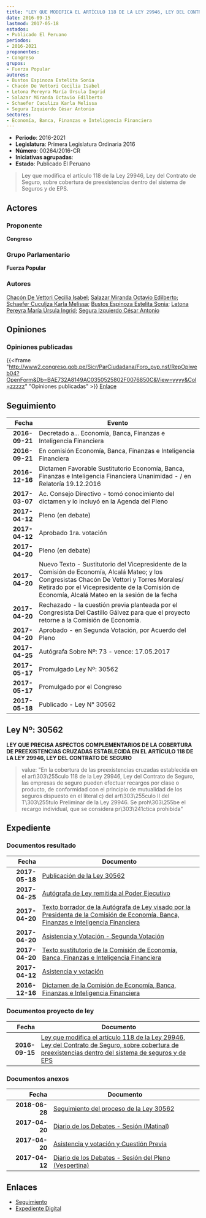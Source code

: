 ```yaml
---
title: "LEY QUE MODIFICA EL ARTÍCULO 118 DE LA LEY 29946, LEY DEL CONTRATO DE SEGUR"
date: 2016-09-15
lastmod: 2017-05-18
estados:
- Publicado El Peruano
periodos:
- 2016-2021
proponentes:
- Congreso
grupos:
- Fuerza Popular
autores:
- Bustos Espinoza Estelita Sonia
- Chacón De Vettori Cecilia Isabel
- Letona Pereyra María Úrsula Ingrid
- Salazar Miranda Octavio Edilberto
- Schaefer Cuculiza Karla Melissa
- Segura Izquierdo César Antonio
sectores:
- Economía, Banca, Finanzas e Inteligencia Financiera
---
```

- **Periodo**: 2016-2021
- **Legislatura**: Primera Legislatura Ordinaria 2016
- **Número**: 00264/2016-CR
- **Iniciativas agrupadas**: 
- **Estado**: Publicado El Peruano

> Ley que modifica el artículo 118 de la Ley 29946, Ley del Contrato de Seguro, sobre cobertura de preexistencias dentro del sistema de Seguros y de EPS.


## Actores

### Proponente

**Congreso**

### Grupo Parlamentario

**Fuerza Popular**

### Autores

[Chacón De Vettori Cecilia Isabel](mailto:mailto:cchacon@congreso.gob.pe); [Salazar Miranda Octavio Edilberto](mailto:mailto:osalazar@congreso.gob.pe); [Schaefer Cuculiza Karla Melissa](mailto:mailto:kschaefer@congreso.gob.pe); [Bustos Espinoza Estelita Sonia](mailto:mailto:ebustos@congreso.gob.pe); [Letona Pereyra María Úrsula Ingrid](mailto:mailto:mletona@congreso.gob.pe); [Segura Izquierdo César Antonio](mailto:mailto:csegura@congreso.gob.pe)

## Opiniones

### Opiniones publicadas

{{<iframe "http://www2.congreso.gob.pe/Sicr/ParCiudadana/Foro_pvp.nsf/RepOpiweb04?OpenForm&Db=BAE732A8149AC0350525802F0076850C&View=yyyy&Col=zzzzz" "Opiniones publicadas" >}}
[Enlace](http://www2.congreso.gob.pe/Sicr/ParCiudadana/Foro_pvp.nsf/RepOpiweb04?OpenForm&Db=BAE732A8149AC0350525802F0076850C&View=yyyy&Col=zzzzz)


## Seguimiento

| Fecha | Evento |
|------:|--------|
| **2016-09-21** | Decretado a... Economía, Banca, Finanzas e Inteligencia Financiera |
| **2016-09-21** | En comisión Economía, Banca, Finanzas e Inteligencia Financiera |
| **2016-12-16** | Dictamen Favorable Sustitutorio Economía, Banca, Finanzas e Inteligencia Financiera Unanimidad - / en Relatoría 19.12.2016 |
| **2017-03-07** | Ac. Consejo Directivo - tomó conocimiento del dictamen y lo incluyó en la Agenda del Pleno |
| **2017-04-12** | Pleno (en debate) |
| **2017-04-12** | Aprobado 1ra. votación |
| **2017-04-20** | Pleno (en debate) |
| **2017-04-20** | Nuevo Texto - Sustitutorio del Vicepresidente de la Comisión de Economía, Alcalá Mateo; y los Congresistas Chacón De Vettori y Torres Morales/ Retirado por el Vicepresidente de la Comisión de Economía, Alcalá Mateo en la sesión de la fecha |
| **2017-04-20** | Rechazado - la cuestión previa planteada por el Congresista Del Castillo Gálvez para que el proyecto retorne a la Comisión de Economía. |
| **2017-04-20** | Aprobado - en Segunda Votación, por Acuerdo del Pleno |
| **2017-04-25** | Autógrafa Sobre Nº: 73 - vence: 17.05.2017 |
| **2017-05-17** | Promulgado Ley Nº: 30562 |
| **2017-05-17** | Promulgado por el Congreso |
| **2017-05-18** | Publicado - Ley N° 30562 |

## Ley Nº: 30562

**LEY QUE PRECISA ASPECTOS COMPLEMENTARIOS DE LA COBERTURA DE PREEXISTENCIAS CRUZADAS ESTABLECIDA EN EL ARTÍCULO 118 DE LA LEY 29946, LEY DEL CONTRATO DE SEGURO**

> value: "En la cobertura de las preexistencias cruzadas establecida en el art\303\255culo 118 de la Ley 29946, Ley del Contrato de Seguro, las empresas de seguro pueden efectuar recargos por clase o producto, de conformidad con el principio de mutualidad de los seguros dispuesto en el literal c) del art\303\255culo II del T\303\255tulo Preliminar de la Ley 29946. Se proh\303\255be el recargo individual, que se considera pr\303\241ctica prohibida"


## Expediente

### Documentos resultado

| Fecha | Documento |
|------:|-----------|
| **2017-05-18** | [Publicación de la Ley 30562](http://www.leyes.congreso.gob.pe/Documentos/2016_2021/ADLP/Normas_Legales/30562-LEY.pdf) |
| **2017-04-25** | [Autógrafa de Ley remitida al Poder Ejecutivo](http://www.leyes.congreso.gob.pe/Documentos/2016_2021/Autografas/Ley_y_de_Resolucion_Legislativa/AU0026420170425.pdf) |
| **2017-04-20** | [Texto borrador de la Autógrafa de Ley visado por la Presidenta de la Comisión de Economía, Banca, Finanzas e Inteligencia Financiera](http://www.leyes.congreso.gob.pe/Documentos/2016_2021/Texto_Borrador_de_Autografa/BAU0026420170424.pdf) |
| **2017-04-20** | [Asistencia y Votación - Segunda Votación](http://www.leyes.congreso.gob.pe/Documentos/2016_2021/Asistencia_y_Votacion/Proyectos_de_Ley/AVSV0026420170420.PDF) |
| **2017-04-20** | [Texto sustitutorio de la Comisión de Economía, Banca, Finanzas e Inteligencia Financiera](http://www.leyes.congreso.gob.pe/Documentos/2016_2021/Texto_Sustitutorio/Proyectos_de_Ley/TS0026420170420..pdf) |
| **2017-04-12** | [Asistencia y votación](http://www.leyes.congreso.gob.pe/Documentos/2016_2021/Asistencia_y_Votacion/Proyectos_de_Ley/AV0026420170412.pdf) |
| **2016-12-16** | [Dictamen de la Comisión de Economía, Banca, Finanzas e Inteligencia Financiera](http://www.leyes.congreso.gob.pe/Documentos/2016_2021/Dictamenes/Proyectos_de_Ley/00264DC09MAY20161216..pdf) |

### Documentos proyecto de ley

| Fecha | Documento |
|------:|-----------|
| **2016-09-15** | [Ley que modifica el artículo 118 de la Ley 29946, Ley del Contrato de Seguro, sobre cobertura de preexistencias dentro del sistema de seguros y de EPS](http://www.leyes.congreso.gob.pe/Documentos/2016_2021/Proyectos_de_Ley_y_de_Resoluciones_Legislativas/PL0026420160915..pdf) |

### Documentos anexos

| Fecha | Documento |
|------:|-----------|
| **2018-06-28** | [Seguimiento del proceso de la Ley 30562](http://www.leyes.congreso.gob.pe/Documentos/2016_2021/Seguimiento_de_Proyectos_de_Ley/00264PL20180628.PDF) |
| **2017-04-20** | [Diario de los Debates - Sesión (Matinal)](http://www2.congreso.gob.pe/Sicr/DiarioDebates/Publicad.nsf/SesionesPleno/05256D6E0073DFE905258109000E280D/$FILE/SLO-2016-6.pdf) |
| **2017-04-20** | [Asistencia y votación y Cuestión Previa](http://www.leyes.congreso.gob.pe/Documentos/2016_2021/Asistencia_y_Votacion/Proyectos_de_Ley/AVCP0026420170420.PDF) |
| **2017-04-12** | [Diario de los Debates - Sesión del Pleno (Vespertina)](http://www.leyes.congreso.gob.pe/Documentos/2016_2021/ADLP/Diario_Debates/30562_DD.pdf) |

## Enlaces

- [Seguimiento](http://www2.congreso.gob.pe/Sicr/TraDocEstProc/CLProLey2016.nsf/f7fff46988ca05b1052578e100829cc7/ef3079c5dc964dd50525802f007c50fa?OpenDocument)
- [Expediente Digital](http://www2.congreso.gob.pe/Sicr/TraDocEstProc/Expvirt_2011.nsf/visbusqptramdoc1621/00264?opendocument)

